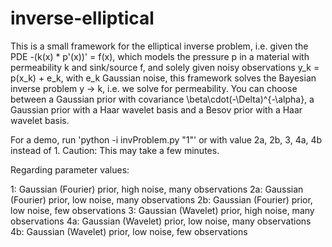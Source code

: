 # inverse-elliptical

This is a small framework for the elliptical inverse problem, i.e. given the PDE
-(k(x) * p'(x))' = f(x), which models the pressure p in a material with permeability k and sink/source f, and solely given noisy observations y_k = p(x_k) + e_k, with e_k Gaussian noise, this framework solves the Bayesian inverse problem
y -> k, i.e. we solve for permeability. You can choose between a Gaussian prior with covariance \beta\cdot(-\Delta)^{-\alpha}, a Gaussian prior with a Haar wavelet basis and a Besov prior with a Haar wavelet basis.

For a demo, run 'python -i invProblem.py "1"' or with value 2a, 2b, 3, 4a, 4b instead of 1. Caution: This may take a few minutes.

Regarding parameter values:

1: Gaussian (Fourier) prior, high noise, many observations
2a: Gaussian (Fourier) prior, low noise, many observations
2b: Gaussian (Fourier) prior, low noise, few observations
3: Gaussian (Wavelet) prior, high noise, many observations
4a: Gaussian (Wavelet) prior, low noise, many observations
4b: Gaussian (Wavelet) prior, low noise, few observations
